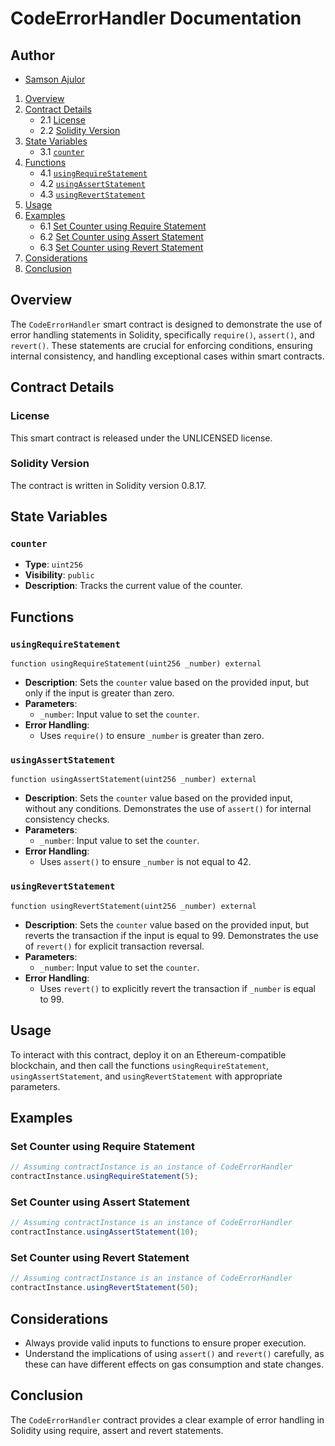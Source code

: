 # CodeErrorHandler Documentation

## Author

- [Samson Ajulor](https://github.com/samsonajulor)

1. [Overview](#overview)
2. [Contract Details](#contract-details)
   - 2.1 [License](#license)
   - 2.2 [Solidity Version](#solidity-version)
3. [State Variables](#state-variables)
   - 3.1 [`counter`](#counter)
4. [Functions](#functions)
   - 4.1 [`usingRequireStatement`](#usingrequirestatement)
   - 4.2 [`usingAssertStatement`](#usingassertstatement)
   - 4.3 [`usingRevertStatement`](#usingrevertstatement)
5. [Usage](#usage)
6. [Examples](#examples)
   - 6.1 [Set Counter using Require Statement](#set-counter-using-require-statement)
   - 6.2 [Set Counter using Assert Statement](#set-counter-using-assert-statement)
   - 6.3 [Set Counter using Revert Statement](#set-counter-using-revert-statement)
7. [Considerations](#considerations)
8. [Conclusion](#conclusion)

## Overview

The `CodeErrorHandler` smart contract is designed to demonstrate the use of error handling statements in Solidity, specifically `require()`, `assert()`, and `revert()`. These statements are crucial for enforcing conditions, ensuring internal consistency, and handling exceptional cases within smart contracts.

## Contract Details

### License

This smart contract is released under the UNLICENSED license.

### Solidity Version

The contract is written in Solidity version 0.8.17.

## State Variables

### `counter`

- **Type**: `uint256`
- **Visibility**: `public`
- **Description**: Tracks the current value of the counter.

## Functions

### `usingRequireStatement`

```solidity
function usingRequireStatement(uint256 _number) external
```

- **Description**: Sets the `counter` value based on the provided input, but only if the input is greater than zero.
- **Parameters**:
  - `_number`: Input value to set the `counter`.
- **Error Handling**:
  - Uses `require()` to ensure `_number` is greater than zero.

### `usingAssertStatement`

```solidity
function usingAssertStatement(uint256 _number) external
```

- **Description**: Sets the `counter` value based on the provided input, without any conditions. Demonstrates the use of `assert()` for internal consistency checks.
- **Parameters**:
  - `_number`: Input value to set the `counter`.
- **Error Handling**:
  - Uses `assert()` to ensure `_number` is not equal to 42.

### `usingRevertStatement`

```solidity
function usingRevertStatement(uint256 _number) external
```

- **Description**: Sets the `counter` value based on the provided input, but reverts the transaction if the input is equal to 99. Demonstrates the use of `revert()` for explicit transaction reversal.
- **Parameters**:
  - `_number`: Input value to set the `counter`.
- **Error Handling**:
  - Uses `revert()` to explicitly revert the transaction if `_number` is equal to 99.

## Usage

To interact with this contract, deploy it on an Ethereum-compatible blockchain, and then call the functions `usingRequireStatement`, `usingAssertStatement`, and `usingRevertStatement` with appropriate parameters.

## Examples

### Set Counter using Require Statement

```javascript
// Assuming contractInstance is an instance of CodeErrorHandler
contractInstance.usingRequireStatement(5);
```

### Set Counter using Assert Statement

```javascript
// Assuming contractInstance is an instance of CodeErrorHandler
contractInstance.usingAssertStatement(10);
```

### Set Counter using Revert Statement

```javascript
// Assuming contractInstance is an instance of CodeErrorHandler
contractInstance.usingRevertStatement(50);
```

## Considerations

- Always provide valid inputs to functions to ensure proper execution.
- Understand the implications of using `assert()` and `revert()` carefully, as these can have different effects on gas consumption and state changes.

## Conclusion

The `CodeErrorHandler` contract provides a clear example of error handling in Solidity using require, assert and revert statements.
